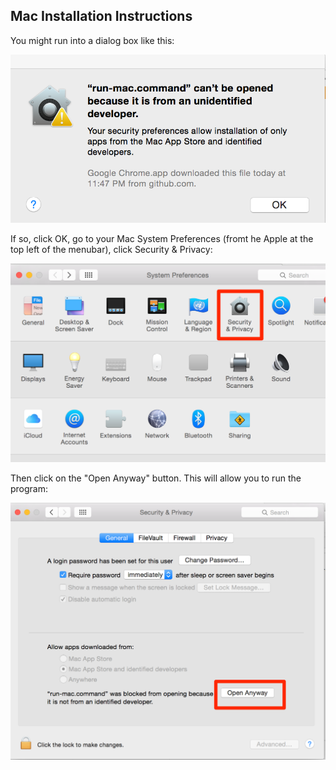 Mac Installation Instructions
-----------------------------

You might run into a dialog box like this:

![Security-Dialog](https://github.com/malcolmalex/onsight-timer/raw/master/doc/mac-security/file-cant-be-opened.png)

If so, click OK, go to your Mac System Preferences (fromt he Apple at the top left of the menubar), click Security & Privacy:

![Security-Dialog2](https://github.com/malcolmalex/onsight-timer/raw/master/doc/mac-security/system-preferences.png)

Then click on the "Open Anyway" button. This will allow you to run the program:

![Security-Dialog2](https://github.com/malcolmalex/onsight-timer/raw/master/doc/mac-security/open-anyway.png)
